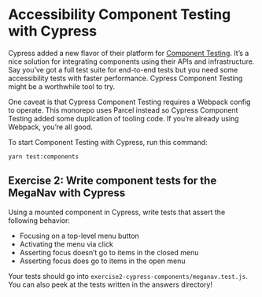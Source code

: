 # Accessibility Component Testing with Cypress

Cypress added a new flavor of their platform for [Component Testing](https://docs.cypress.io/guides/component-testing/introduction). It’s a nice solution for integrating components using their APIs and infrastructure. Say you’ve got a full test suite for end-to-end tests but you need some accessibility tests with faster performance. Cypress Component Testing might be a worthwhile tool to try.

One caveat is that Cypress Component Testing requires a Webpack config to operate. This monorepo uses Parcel instead so Cypress Component Testing added some duplication of tooling code. If you’re already using Webpack,  you’re all good.

To start Component Testing with Cypress, run this command:

```
yarn test:components
```

## Exercise 2: Write component tests for the MegaNav with Cypress

Using a mounted component in Cypress, write tests that assert the following behavior:

- Focusing on a top-level menu button
- Activating the menu via click
- Asserting focus doesn’t go to items in the closed menu
- Asserting focus does go to items in the open menu

Your tests should go into `exercise2-cypress-components/meganav.test.js`. You
can also peek at the tests written in the answers directory!
